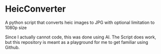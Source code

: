 # HeicConverter
A python script that converts heic images to JPG with optional limitation to 1080p size

Since I actually cannot code, this was done using AI.
The Script does work, but this repository is meant as a playground for me to get familiar using Github.
